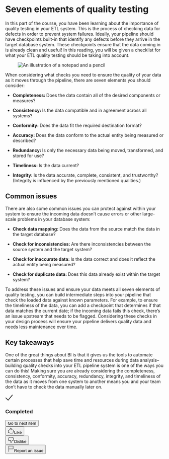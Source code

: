 <div class="css-jgflq0"><div><div class="reading-title css-1hxq2bi"><h1 class="cds-859 css-1diqjn6 cds-861" tabindex="-1">Seven elements of quality testing</h1><div class="css-1kuhxiq"></div></div><div class="rc-CML" dir="auto"><div><div data-track="true" data-track-app="open_course_home" data-track-page="item_layout" data-track-action="click" data-track-component="cml" role="presentation"><div data-track="true" data-track-app="open_course_home" data-track-page="item_layout" data-track-action="click" data-track-component="cml_link"><div data-testid="cml-viewer" class="css-1k5v0wb"><p><span><span>In this part of the course, you have been learning about the importance of quality testing in your ETL system. This is the process of checking data for defects in order to prevent system failures. Ideally, your pipeline should have checkpoints built-in that identify any defects before they arrive in the target database system. These checkpoints ensure that the data coming in is already clean and useful! In this reading, you will be given a checklist for what your ETL quality testing should be taking into account.</span></span></p><div><span><span></span></span><figure role="figure" contenteditable="false"><img src="https://d3c33hcgiwev3.cloudfront.net/imageAssetProxy.v1/bEkXulFQQ7eVL6HH-2Cglw_a49d386d4296443ba9b352fb05602bf1_BI_R-036_Pencil_and_paper-1-.png?expiry=1687046400000&amp;hmac=NrPBmODAs8GjuoMDFpweqt3PaCACpU3YXfuBEoqz8aQ" alt="An illustration of a notepad and a pencil" data-asset-id="bEkXulFQQ7eVL6HH-2Cglw" class="cml-image-default undefined"></figure></div><p><span><span>When considering what checks you need to ensure the quality of your data as it moves through the pipeline, there are seven elements you should consider:</span></span></p><ul><li><p><span><strong><span>Completeness: </span></strong></span><span><span>Does the data contain all of the desired components or measures?</span></span></p></li><li><p><span><strong><span>Consistency: </span></strong></span><span><span>Is the data compatible and in agreement across all systems?</span></span></p></li><li><p><span><strong><span>Conformity: </span></strong></span><span><span>Does the data fit the required destination format?</span></span></p></li><li><p><span><strong><span>Accuracy: </span></strong></span><span><span>Does the data conform to the actual entity being measured or described?</span></span></p></li><li><p><span><strong><span>Redundancy: </span></strong></span><span><span>Is only the necessary data being moved, transformed, and stored for use?</span></span></p></li><li><p><span><strong><span>Timeliness: </span></strong></span><span><span>Is the data current?</span></span></p></li><li><p><span><strong><span>Integrity: </span></strong></span><span><span>Is the data accurate, complete, consistent, and trustworthy? (Integrity is influenced by the previously mentioned qualities.)</span></span></p></li></ul><h2 data-heading-variant="h2semibold"><span><span>Common issues</span></span></h2><p><span><span>There are also some common issues you can protect against within your system to ensure the incoming data doesn’t cause errors or other large-scale problems in your database system:</span></span></p><ul><li><p><span><strong><span>Check data mapping: </span></strong></span><span><span>Does the data from the source match the data in the target database?</span></span></p></li><li><p><span><strong><span>Check for inconsistencies: </span></strong></span><span><span>Are there inconsistencies between the source system and the target system?</span></span></p></li><li><p><span><strong><span>Check for inaccurate data: </span></strong></span><span><span>Is the data correct and does it reflect the actual entity being measured?</span></span></p></li><li><p><span><strong><span>Check for duplicate data: </span></strong></span><span><span>Does this data already exist within the target system?</span></span></p></li></ul><p><span><span>To address these issues and ensure your data meets all seven elements of quality testing, you can build intermediate steps into your pipeline that check the loaded data against known parameters. For example, to ensure the timeliness of the data, you can add a checkpoint that determines if that data matches the current date; if the incoming data fails this check, there’s an issue upstream that needs to be flagged. Considering these checks in your design process will ensure your pipeline delivers quality data and needs less maintenance over time.</span></span></p><h2 data-heading-variant="h2semibold"><span><span>Key takeaways</span></span></h2><p><span><span>One of the great things about BI is that it gives us the tools to automate certain processes that help save time and resources during data analysis– building quality checks into your ETL pipeline system is one of the ways you can do this! Making sure you are already considering the completeness, consistency, conformity, accuracy, redundancy, integrity, and timeliness of the data as it moves from one system to another means you and your team don’t have to check the data manually later on.</span></span></p></div></div></div></div></div><div data-testid="reading-complete-container" class="css-rj3g7z"><div class="cds-723 css-1adbulh cds-724" data-testid="completed"><div class="cds-723 css-1xwg9v5 cds-725 cds-grid-item cds-732" data-testid="completed-text"><svg aria-hidden="true" fill="none" focusable="false" height="24" viewBox="0 0 24 24" width="24" id="cds-react-aria-929" class="css-duqyvt"><path fill-rule="evenodd" clip-rule="evenodd" d="M23.775 3.633L9.196 21.475.305 12.868l1.39-1.437 7.33 7.094 13.2-16.158 1.55 1.266z" fill="currentColor"></path></svg><h3 class="cds-859 css-qht859 cds-861">Completed</h3></div><div class="cds-723 css-0 cds-725 cds-grid-item"><button class="cds-856 cds-827 cds-829 css-tts45a cds-838 cds-button-disableElevation" tabindex="0" type="submit" data-testid="next-item"><span class="cds-828 cds-button-label">Go to next item</span></button></div></div></div></div></div><div class="css-15drdcr"><div class="rc-ItemFeedback undefined"><div class="rc-ItemFeedbackContent horizontal-box css-lfchfm"><div data-testid="like-button" class="css-e40v4"><div class="rc-LikeContent"><div><button class="cds-856 cds-827 cds-829  css-e9x0y0 cds-838 cds-button-disableElevation" tabindex="0" type="button" aria-pressed="false"><span class="cds-828 cds-button-label"><span class="cds-851 cds-button-startIcon cds-854"><svg aria-hidden="true" fill="none" focusable="false" height="20" viewBox="0 0 20 20" width="20" id="cds-react-aria-926" class="css-1qgnve6"><path fill-rule="evenodd" clip-rule="evenodd" d="M9.2.59v0h.018a1.322 1.322 0 01.135.01 2.393 2.393 0 011.27.532c.692.586 1.09 1.655.664 3.463l-.001.004c-.116.471-.382 1.57-.574 2.381H15.6c1.325 0 2.118.458 2.531 1.163.37.63.37 1.364.369 1.776v.031a.503.503 0 01-.009.093L18 9.95l.491.093-.097.512c-.06.312-.14.737-.228 1.187a68.647 68.647 0 01-.48 2.327c-.052.212-.1.416-.146.612-.127.534-.239 1.002-.35 1.4-.152.541-.32 1.01-.565 1.381a2.052 2.052 0 01-1.052.83c-.434.157-.954.208-1.573.208H8.385a6.5 6.5 0 01-4.183-1.69H2a.5.5 0 01-.5-.5v-8a.5.5 0 01.5-.5h1.6c.7 0 1.181-.18 1.577-.514.417-.352.78-.908 1.17-1.739l.008-.015 2.4-4.68A.5.5 0 019.2.59zm8.3 9.314c-.001-.432-.018-.891-.231-1.255-.187-.317-.594-.669-1.669-.669h-5.52a.5.5 0 01-.487-.613c.17-.732.57-2.39.72-3.004.373-1.58-.028-2.206-.336-2.468a1.31 1.31 0 00-.496-.256L7.249 5.99c-.408.865-.844 1.577-1.426 2.069-.604.51-1.324.75-2.223.75H2.5v7h1.9a.5.5 0 01.348.141 5.5 5.5 0 003.66 1.55H14c.58 0 .963-.052 1.232-.15.249-.09.415-.223.558-.44.157-.237.29-.58.437-1.1.106-.377.21-.816.335-1.341l.152-.637v-.003c.097-.39.294-1.375.47-2.28l.228-1.182.088-.464z" fill="currentColor"></path></svg></span>Like</span></button></div></div></div><div data-testid="dislike-button" class="css-e40v4"><div class="rc-LikeContent"><div><button class="cds-856 cds-827 cds-829  css-e9x0y0 cds-838 cds-button-disableElevation" tabindex="0" type="button" aria-pressed="false"><span class="cds-828 cds-button-label"><span class="cds-851 cds-button-startIcon cds-854"><svg aria-hidden="true" fill="none" focusable="false" height="20" viewBox="0 0 20 20" width="20" id="cds-react-aria-927" class="css-1qgnve6"><path fill-rule="evenodd" clip-rule="evenodd" d="M4.427 1.719C4.86 1.56 5.38 1.51 6 1.51h5.616a6.5 6.5 0 014.183 1.7H18a.5.5 0 01.5.5v8a.5.5 0 01-.5.5h-1.6c-.7 0-1.18.181-1.576.518-.417.355-.78.913-1.172 1.745l-.006.013-2.4 4.74a.5.5 0 01-.446.274V19v.5h-.018a1.486 1.486 0 01-.136-.01 2.367 2.367 0 01-1.273-.543c-.688-.593-1.085-1.675-.66-3.51l.001-.006c.116-.471.382-1.57.574-2.381H4.4c-1.324 0-2.116-.458-2.53-1.155-.37-.624-.37-1.346-.37-1.736v-.029c0-.03.003-.06.008-.09l.027-.143a311.478 311.478 0 01.299-1.587c.174-.907.376-1.937.48-2.358l.146-.612c.127-.537.238-1.007.35-1.406.152-.543.32-1.012.565-1.384a2.051 2.051 0 011.052-.831zM2.5 10.176c.001.406.018.852.23 1.209.186.313.594.665 1.67.665h5.52a.5.5 0 01.487.613c-.17.732-.57 2.39-.72 3.003-.374 1.613.028 2.256.34 2.524.16.138.339.216.491.26l2.233-4.41c.408-.865.844-1.58 1.425-2.073.603-.513 1.323-.757 2.224-.757h1.1v-7h-1.9a.5.5 0 01-.349-.142 5.5 5.5 0 00-3.659-1.558H6c-.58 0-.963.051-1.232.149-.248.09-.415.224-.558.441-.157.238-.29.582-.437 1.104-.106.377-.21.818-.335 1.346l-.152.637v.003c-.097.389-.294 1.388-.47 2.308a292.255 292.255 0 00-.298 1.582l-.018.096z" fill="currentColor"></path></svg></span>Dislike</span></button></div></div></div><div class="css-e40v4"><div class="rc-FlagContent css-8dn4zy" id="flagcontent-4dc47880-4d8c-42c8-d6e8-3d5bfa8e90fc"><button class="cds-856 cds-827 cds-829  css-e9x0y0 cds-838 cds-button-disableElevation" tabindex="0" type="button" aria-expanded="false" data-testid="flag-content-button" aria-label="Report an issue"><span class="cds-828 cds-button-label"><span class="cds-851 cds-button-startIcon cds-854"><svg aria-hidden="true" fill="none" focusable="false" height="20" viewBox="0 0 20 20" width="20" data-testid="unselectedFlagIcon" id="cds-react-aria-928" class="css-1qgnve6"><path fill-rule="evenodd" clip-rule="evenodd" d="M2.5.5h15v10h-14V19h-1V.5zm1 9h13v-8h-13v8z" fill="currentColor"></path></svg></span>Report an issue</span></button><div role="alert" aria-live="polite"><span></span></div><div class="ReactModalPortal"></div></div></div></div></div></div></div><div data-testid="faker"></div></main></div></div></div>
